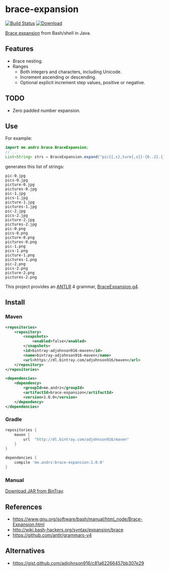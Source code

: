 # brace-expansion

[![Build Status](https://travis-ci.org/adjohnson916/brace-expansion-java.png)](https://travis-ci.org/adjohnson916/brace-expansion-java)
[![Download](https://api.bintray.com/packages/adjohnson916/maven/brace-expansion/images/download.svg) ][download]

[Brace expansion] from Bash/shell in Java.

## Features
* Brace nesting.
* Ranges
  * Both integers and characters, including Unicode.
  * Increment ascending or descending.
  * Optional explicit increment step values, positive or negative.

## TODO
* Zero padded number expansion.

## Use

For example:

```java
import me.andrz.brace.BraceExpansion;
// ...
List<String> strs = BraceExpansion.expand("pic{{,s},ture{,s}}-{0..2}.{jpg,png}");
```

generates this list of strings:

```
pic-0.jpg
pics-0.jpg
picture-0.jpg
pictures-0.jpg
pic-1.jpg
pics-1.jpg
picture-1.jpg
pictures-1.jpg
pic-2.jpg
pics-2.jpg
picture-2.jpg
pictures-2.jpg
pic-0.png
pics-0.png
picture-0.png
pictures-0.png
pic-1.png
pics-1.png
picture-1.png
pictures-1.png
pic-2.png
pics-2.png
picture-2.png
pictures-2.png
```

This project provides an [ANTLR][] 4 grammar, [BraceExpansion.g4][].


## Install

### Maven

```xml
<repositories>
    <repository>
        <snapshots>
            <enabled>false</enabled>
        </snapshots>
        <id>bintray-adjohnson916-maven</id>
        <name>bintray-adjohnson916-maven</name>
        <url>https://dl.bintray.com/adjohnson916/maven</url>
    </repository>
</repositories>

<dependencies>
    <dependency>
        <groupId>me.andrz</groupId>
        <artifactId>brace-expansion</artifactId>
        <version>1.0.0</version>
    </dependency>
</dependencies>
```

### Gradle

```gradle
repositories {
    maven {
        url  "http://dl.bintray.com/adjohnson916/maven" 
    }
}

dependencies {
    compile 'me.andrz:brace-expansion:1.0.0'
}
```

### Manual

[Download JAR from BinTray][download].

## References

* https://www.gnu.org/software/bash/manual/html_node/Brace-Expansion.html
* http://wiki.bash-hackers.org/syntax/expansion/brace
* https://github.com/antlr/grammars-v4

## Alternatives

* https://gist.github.com/adjohnson916/c81a62266457bb307e29

[brace expansion]: https://www.gnu.org/software/bash/manual/html_node/Brace-Expansion.html
[BraceExpansion.g4]: src/main/antlr/me/andrz/brace/antlr/BraceExpansion.g4
[antlr]: http://www.antlr.org/
[download]: https://bintray.com/artifact/download/adjohnson916/maven/me/andrz/brace-expansion/1.0.0/brace-expansion-1.0.0.jar
